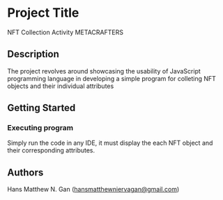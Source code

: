 # Project Title

NFT Collection Activity METACRAFTERS

## Description

The project revolves around showcasing the usability of JavaScript programming language 
in developing a simple program for colleting NFT objects and their individual attributes

## Getting Started

### Executing program

Simply run the code in any IDE, it must display the each NFT object and
their corresponding attributes.

## Authors
Hans Matthew N. Gan (hansmatthewniervagan@gmail.com)
